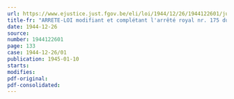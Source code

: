 ```yaml
---
url: https://www.ejustice.just.fgov.be/eli/loi/1944/12/26/1944122601/justel
title-fr: "ARRETE-LOI modifiant et complétant l'arrêté royal nr. 175 du 13 juin 1935, créant un Institut de Réescompte et de Garantie, arrêté pris en exécution de la loi du 31 juillet 1934, complétée et prorogée par celles des 7 décembre 1934, 15 et 30 mars 1935, attribuant au Roi certains pouvoirs en vue du redressement économique et financier et de l'abaissement des charges publiques"
date: 1944-12-26
source:
number: 1944122601
page: 133
case: 1944-12-26/01
publication: 1945-01-10
starts:
modifies:
pdf-original:
pdf-consolidated:
---
```



